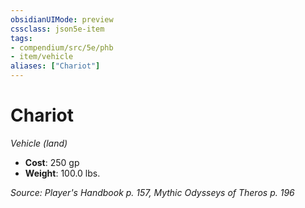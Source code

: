 ```yaml
---
obsidianUIMode: preview
cssclass: json5e-item
tags:
- compendium/src/5e/phb
- item/vehicle
aliases: ["Chariot"]
---
```

# Chariot
*Vehicle (land)*  

- **Cost**: 250 gp
- **Weight**: 100.0 lbs.

*Source: Player's Handbook p. 157, Mythic Odysseys of Theros p. 196*